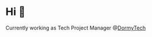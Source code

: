 # Hi 👋

Currently working as Tech Project Manager @[DormyTech](https://www.dormy.com/sv/Lediga-jobb)

